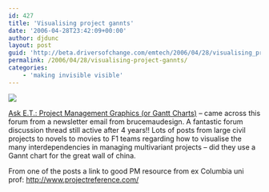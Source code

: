 ```yaml
---
id: 427
title: 'Visualising project gannts'
date: '2006-04-28T23:42:09+00:00'
author: djdunc
layout: post
guid: 'http://beta.driversofchange.com/emtech/2006/04/28/visualising_project_gannts/'
permalink: /2006/04/28/visualising-project-gannts/
categories:
    - 'making invisible visible'
---
```


![](https://i0.wp.com/www.edwardtufte.com/bboard/images/00008m-116.jpg?w=300)

[Ask E.T.: Project Management Graphics (or Gantt Charts)](http://www.edwardtufte.com/bboard/q-and-a-fetch-msg?msg_id=000076&topic_id=1 "Ask E.T.: Project Management Graphics (or Gantt Charts)") – came across this forum from a newsletter email from brucemaudesign. A fantastic forum discussion thread still active after 4 years!! Lots of posts from large civil projects to novels to movies to F1 teams regarding how to visualise the many interdependencies in managing multivariant projects – did they use a Gannt chart for the great wall of china.

From one of the posts a link to good PM resource from ex Columbia uni prof: <http://www.projectreference.com/>